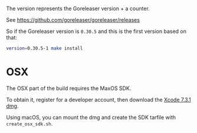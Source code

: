 The version represents the Goreleaser version + a counter.

See https://github.com/goreleaser/goreleaser/releases

So if the Goreleaser version is `0.30.5` and this is the first version based on that:

```bash
version=0.30.5-1 make install
```

# OSX

The OSX part of the build requires the MaxOS SDK.

To obtain it, register for a developer account, then download the [Xcode 7.3.1 dmg](https://developer.apple.com/devcenter/download.action?path=/Developer_Tools/Xcode_7.3.1/Xcode_7.3.1.dmg).


Using macOS, you can mount the dmg and create the SDK tarfile with `create_osx_sdk.sh`.